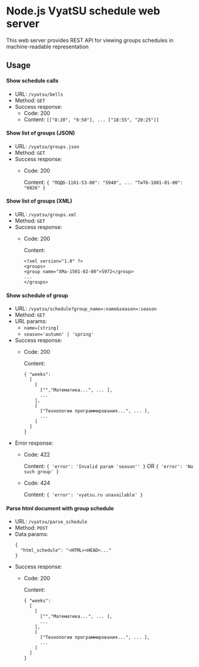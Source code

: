 # Node.js VyatSU schedule web server

This web server provides REST API for viewing groups schedules in machine-readable representation

## Usage

#### Show schedule calls
  - URL: `/vyatsu/bells`
  - Method: `GET`
  - Success response:
    - Code: 200
    - Content: `[["8:20", "9:50"], ... ["18:55", "20:25"]]`

#### Show list of groups (JSON)
  - URL: `/vyatsu/groups.json`
  - Method: `GET`
  - Success response:
    - Code: 200
      
      Content: `{ "ПОДб-1101-53-00": "5948", ... "ТиТб-1801-01-00": "6026" }`

#### Show list of groups (XML)
  - URL: `/vyatsu/groups.xml`
  - Method: `GET`
  - Success response:
    - Code: 200
      
      Content: 
      ```
      <?xml version="1.0" ?>
      <groups>
      <group name="ХМа-1501-02-00">5972</group>
      ...
      </groups>
      ```

#### Show schedule of group
  - URL: `/vyatsu/schedule?group_name=:name&season=:season`
  - Method: `GET`
  - URL params:
    - `name=[string]`
    - `season='autumn' | 'spring'`
  - Success response:
    - Code: 200
      
      Content:
      ```
      { "weeks":
        [
          [
            ["","Математика...", ... ],
            ...
          ],
          [
            ["Технологии программирования...", ... ],
            ...
          ]
        ]
      }
      ```
  - Error response:
    - Code: 422
      
      Content: `{ 'error': 'Invalid param 'season'' }` OR `{ 'error': 'No such group' }`

    - Code: 424
      
      Content: `{ 'error': 'vyatsu.ru unavailable' }`

#### Parse html document with group schedule
  - URL: `/vyatsu/parse_schedule`
  - Method: `POST`
  - Data params:
    ```    {       "html_schedule": "<HTML><HEAD>..."     }    ```  - Success response:
    - Code: 200
      
      Content:
      ```
      { "weeks":
        [
          [
            ["","Математика...", ... ],
            ...
          ],
          [
            ["Технологии программирования...", ... ],
            ...
          ]
        ]
      }
      ```
